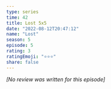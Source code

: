 ```yaml
---
type: series
time: 42
title: Lost 5x5
date: "2022-08-12T20:47:12"
name: "Lost"
season: 5
episode: 5
rating: 3
ratingEmoji: "⭐️⭐️⭐️"
share: false
---
```


_[No review was written for this episode]_
